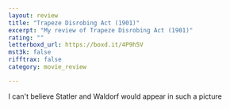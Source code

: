 ```yaml
---
layout: review
title: "Trapeze Disrobing Act (1901)"
excerpt: "My review of Trapeze Disrobing Act (1901)"
rating: ""
letterboxd_url: https://boxd.it/4P9h5V
mst3k: false
rifftrax: false
category: movie_review

---
```


I can't believe Statler and Waldorf would appear in such a picture